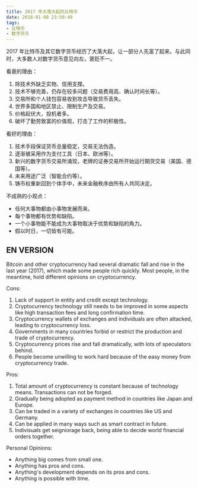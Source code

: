 ```yaml
---
title: 2017 年大落大起的比特币
date: 2018-01-08 23:50:49
tags:
- 比特币
- 数字货币
---
```


2017 年比特币及其它数字货币经历了大落大起，让一部分人先富了起来。与此同时，大多数人对数字货币意见向左，褒贬不一。

看衰的理由：
1. 除技术外缺乏实物、信用支撑。
2. 技术不够完善，仍存在较多问题（交易费用高、确认时间长等）。
3. 交易所和个人钱包容易收到攻击导致货币丢失。
4. 世界多国和地区禁止、限制生产及交易。
5. 价格起伏大，投机者多。
6. 破坏了勤劳致富的价值观，打击了工作的积极性。

看好的理由：
1. 技术手段保证货币总量稳定，交易无法伪造。
2. 逐渐被采用作为支付工具（日本、欧洲等）。
3. 新兴的数字货币交易所涌现，老牌的证券交易所开始运行期货交易（美国、德国等）。
4. 未来用途广泛（智能合约等）。
5. 铸币权重新回到个体手中，未来金融秩序由所有人共同决定。

不成熟的小观点：
- 任何大事物都由小事物发展而来。
- 每个事物都有优势和缺陷。
- 一个小事物能不能成为大事物取决于优势和缺陷的角力。
- 假以时日，一切皆有可能。

## EN VERSION

Bitcoin and other cryptocurrency had several dramatic fall and rise in the last year (2017), which made some people rich quickly. Most people, in the meantime, hold different opinions on cryptocurrency.

Cons:
1. Lack of support in entity and credit except technology.
2. Cryptocurrency technology still needs to be improved in some aspects like high transaction fees and long confirmation time.
3. Cryptocurrency wallets of exchanges and individuals are often attacked, leading to cryptocurrency loss.
4. Governments in many countries forbid or restrict the production and trade of cryptocurrency.
5. Cryptocurrency prices rise and fall dramatically, with lots of speculators behind.
6. People become unwilling to work hard because of the easy money from cryptocurrency trade.

Pros:
1. Total amount of cryptocurrency is constant because of technology means. Transactions can not be forged.
2. Gradually being adopted as payment method in countries like Japan and Europe.
3. Can be traded in a variety of exchanges in countries like US and Germany.
4. Can be applied in many ways such as smart contract in future.
5. Indivisuals get seigniorage back, being able to decide world financial orders together.

Personal Opinions:
- Anything big comes from small one.
- Anything has pros and cons.
- Anything's development depends on its pros and cons.
- Anything is possible with time.

